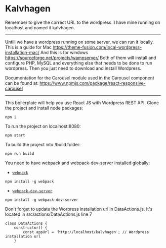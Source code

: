 # Kalvhagen

Remember to give the correct URL to the wordpress. I have mine running on localhost and named it kalvhagen.
*******
Untill we have a wordpress running on some server, we can run it locally.
This is a guide for Mac https://theme-fusion.com/local-wordpress-installation-mac/
And this is for windows https://sourceforge.net/projects/wampserver/
Both of them will install and configure PHP, MySQL and everything else that needs to be done to run wordpress.
Then you just need to download and install Wordpress.

Documentation for the Carousel module used in the Carousel component can be found at: https://www.npmjs.com/package/react-responsive-carousel


*******


This boilerplate will help you use React JS with Wordpress REST API.
Clone the project and install node packages:

```
npm i
```

To run the project on localhost:8080:
```
npm start
```

To build the project into /build folder:
```
npm run build
```

You need to have webpack and webpack-dev-server installed globally:
* [`webpack`](http://webpack.github.io/docs/)
```
npm install -g webpack
```

* [`webpack-dev-server`](http://webpack.github.io/docs/webpack-dev-server.html)
```
npm install -g webpack-dev-server
```

Don't forget to update the Worpress installation url in DataActions.js. It's located in src/actions/DataActions.js line 7
```
class DataActions {
	constructor() {
		const appUrl = 'http://localhost/kalvhagen'; // Wordpress installation url
	}
```
